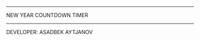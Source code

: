 ------------------------------------
NEW YEAR COUNTDOWN TIMER 
____________________________
DEVELOPER: ASADBEK AYTJANOV
